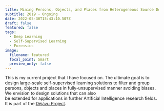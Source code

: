 ```yaml
---
title: Mining Persons, Objects, and Places from Heterogeneous Source Domains
subtitle: 2019 - Ongoing
date: 2022-05-30T15:43:10.507Z
draft: false
featured: false
tags:
  - Deep Learning
  - Self-Supervised Learning
  - Forensics
image:
  filename: featured
  focal_point: Smart
  preview_only: false
---
```

This is my current project that I have focused on. The ultimate goal is to design large-scale self-supervised learning solutions to filter and group persons, objects and places in fully-unsupervised manner avoiding biases. We envision to design solutions that can also\
be extended for applications in further Artificial Intelligence research fields. It is part of the [Déjàvu Project](https://www.ic.unicamp.br/~dejavu/).
